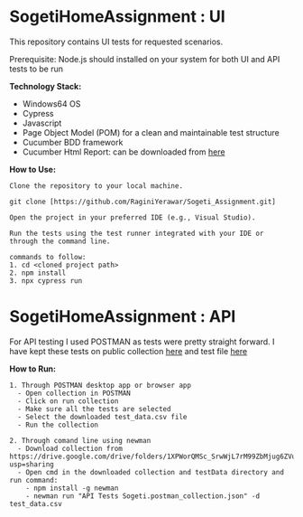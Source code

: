 # SogetiHomeAssignment : UI
This repository contains UI tests for requested scenarios.

Prerequisite: Node.js should installed on your system for both UI and API tests to be run

**Technology Stack:**
- Windows64 OS
- Cypress
- Javascript
- Page Object Model (POM) for a clean and maintainable test structure
- Cucumber BDD framework
- Cucumber Html Report: can be downloaded from [here](https://drive.google.com/drive/folders/1iScmpYimCYOReW6HA7baktqCGgoV_tl-?usp=sharing)

**How to Use:**

    Clone the repository to your local machine.

    git clone [https://github.com/RaginiYerawar/Sogeti_Assignment.git]

    Open the project in your preferred IDE (e.g., Visual Studio).

    Run the tests using the test runner integrated with your IDE or through the command line. 

    commands to follow:
    1. cd <cloned project path>
    2. npm install
    3. npx cypress run

# SogetiHomeAssignment : API
For API testing I used POSTMAN as tests were pretty straight forward.
I have kept these tests on public collection [here](https://www.postman.com/raginiyerawar/workspace/public-workspace-raginiyerawar/collection/12711521-45a134c6-df09-4133-bcb6-7dfb2fcb3910?action=share&creator=12711521)
and test file [here](https://drive.google.com/drive/folders/1XPWorQMSc_SrwWjL7rM99ZbMjug6ZVuq?usp=sharing)

**How to Run:**

    1. Through POSTMAN desktop app or browser app
      - Open collection in POSTMAN
      - Click on run collection
      - Make sure all the tests are selected
      - Select the downloaded test_data.csv file
      - Run the collection

    2. Through comand line using newman
      - Download collection from https://drive.google.com/drive/folders/1XPWorQMSc_SrwWjL7rM99ZbMjug6ZVuq?usp=sharing
      - Open cmd in the downloaded collection and testData directory and run command:
        - npm install -g newman
        - newman run "API Tests Sogeti.postman_collection.json" -d test_data.csv
